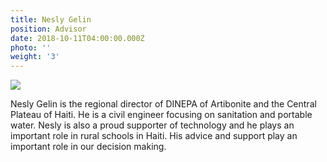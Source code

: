 ```yaml
---
title: Nesly Gelin
position: Advisor
date: 2018-10-11T04:00:00.000Z
photo: ''
weight: '3'
---
```


![](/LeslyGelin.jpg)

Nesly Gelin is the regional director of DINEPA of Artibonite and the Central Plateau of Haiti. He is a civil engineer focusing on sanitation and portable water. Nesly is also a proud supporter of technology and he plays an important role in rural schools in Haiti. His advice and support play an important role in our decision making.
